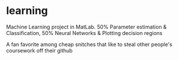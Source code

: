 # learning
Machine Learning project in MatLab. 50% Parameter estimation &amp; Classification, 50% Neural Networks &amp; Plotting decision regions

A fan favorite among cheap snitches that like to steal other people's coursework off their github

